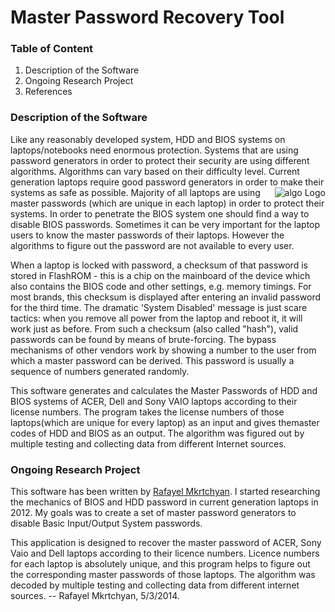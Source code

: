 Master Password Recovery Tool 
=============================

### Table of Content

1. Description of the Software
2. Ongoing Research Project
3. References
 

### Description of the Software

Like any reasonably developed system, HDD and BIOS systems on laptops/notebooks need enormous protection. Systems that are using password generators in order to protect their security are using different algorithms. Algorithms can vary based on their difficulty level. Current generation laptops require good password generators in order to make their systems as safe as possible.
<img src="https://cloud.githubusercontent.com/assets/5885065/5726188/578acd5c-9b0e-11e4-870a-3ecc4bdbab3d.gif"
 alt="algo Logo" title="algo" align="right" />
Majority of all laptops are using master passwords (which are unique in each laptop) in order to protect their systems. In order to penetrate the BIOS system one should find a way to disable BIOS passwords. Sometimes it can be very important for the laptop users to know the master passwords of their laptops. However the algorithms to figure out the password are not available to every user.

When a laptop is locked with password, a checksum of that password is stored in FlashROM - this is a chip on the mainboard of the device which also contains the BIOS code and other settings, e.g. memory timings. For most brands, this checksum is displayed after entering an invalid password for the third time. The dramatic 'System Disabled' message is just scare tactics: when you remove all power from the laptop and reboot it, it will work just as before. From such a checksum (also called "hash"), valid passwords can be found by means of brute-forcing. The bypass mechanisms of other vendors work by showing a number to the user from which a master password can be derived. This password is usually a sequence of numbers generated randomly. 

This software generates and calculates the Master Passwords of HDD and BIOS systems of ACER, Dell and Sony VAIO laptops according to their license numbers. The program takes the license numbers of those laptops(which are unique for every laptop) as an input and gives themaster codes of HDD and BIOS as an output. The algorithm was figured out by multiple testing and collecting data from different Internet sources.

### Ongoing Research Project

This software has been written by [Rafayel Mkrtchyan][web1]. I started researching the mechanics of BIOS and HDD password in current generation laptops in 2012. My goals was to create a set of master password generators to disable Basic Input/Output System passwords. 

This application is designed to recover the master password of ACER, Sony Vaio and Dell laptops according to their licence numbers. Licence numbers for each laptop is absolutely unique, and this program helps to figure out the corresponding master passwords of those laptops. The algorithm was decoded by multiple testing and collecting data from different internet sources. -- Rafayel Mkrtchyan, 5/3/2014.

[web1]: https://www.linkedin.com/in/rafayelmkrtchyan
